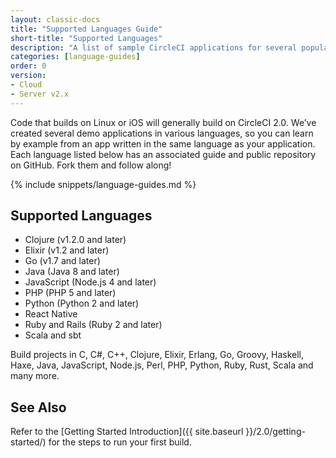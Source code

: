 ```yaml
---
layout: classic-docs
title: "Supported Languages Guide"
short-title: "Supported Languages"
description: "A list of sample CircleCI applications for several popular languages"
categories: [language-guides]
order: 0
version:
- Cloud
- Server v2.x
---
```


Code that builds on Linux or iOS will generally build on CircleCI 2.0. We’ve created several demo applications in various languages, so you can learn by example from an app written in the same language as your application. Each language listed below has an associated guide and public repository on GitHub. Fork them and follow along!

{% include snippets/language-guides.md %}

## Supported Languages
- Clojure (v1.2.0 and later)
- Elixir (v1.2 and later)
- Go (v1.7 and later)
- Java (Java 8 and later)
- JavaScript (Node.js 4 and later)
- PHP (PHP 5 and later)
- Python (Python 2 and later)
- React Native
- Ruby and Rails (Ruby 2 and later)
- Scala and sbt

Build projects in C, C#, C++, Clojure, Elixir, Erlang, Go, Groovy, Haskell, Haxe, Java, JavaScript, Node.js, Perl, PHP, Python, Ruby, Rust, Scala and many more.

## See Also

Refer to the [Getting Started Introduction]({{ site.baseurl }}/2.0/getting-started/) for the steps to run your first build.
